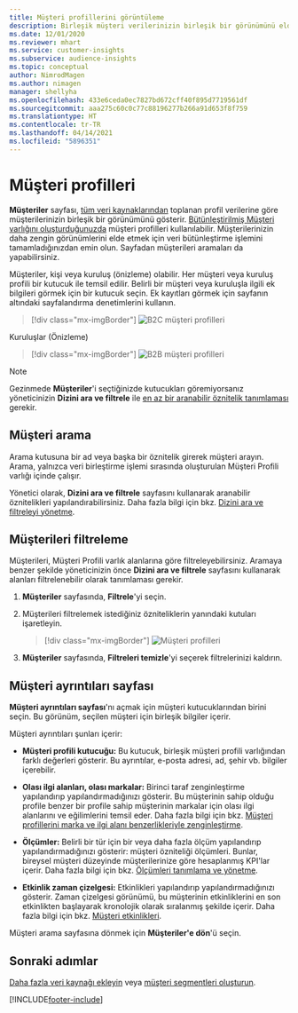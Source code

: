 ```yaml
---
title: Müşteri profillerini görüntüleme
description: Birleşik müşteri verilerinizin birleşik bir görünümünü elde edin.
ms.date: 12/01/2020
ms.reviewer: mhart
ms.service: customer-insights
ms.subservice: audience-insights
ms.topic: conceptual
author: NimrodMagen
ms.author: nimagen
manager: shellyha
ms.openlocfilehash: 433e6ceda0ec7827bd672cff40f895d7719561df
ms.sourcegitcommit: aaa275c60c0c77c88196277b266a91d653f8f759
ms.translationtype: HT
ms.contentlocale: tr-TR
ms.lasthandoff: 04/14/2021
ms.locfileid: "5896351"
---
```

# <a name="customer-profiles"></a>Müşteri profilleri

**Müşteriler** sayfası, [tüm veri kaynaklarından](data-sources.md) toplanan profil verilerine göre müşterilerinizin birleşik bir görünümünü gösterir. [Bütünleştirilmiş Müşteri varlığını oluşturduğunuzda](data-unification.md) müşteri profilleri kullanılabilir. Müşterilerinizin daha zengin görünümlerini elde etmek için veri bütünleştirme işlemini tamamladığınızdan emin olun. Sayfadan müşterileri aramaları da yapabilirsiniz.

Müşteriler, kişi veya kuruluş (önizleme) olabilir. Her müşteri veya kuruluş profili bir kutucuk ile temsil edilir. Belirli bir müşteri veya kuruluşla ilgili ek bilgileri görmek için bir kutucuk seçin. Ek kayıtları görmek için sayfanın altındaki sayfalandırma denetimlerini kullanın.

> [!div class="mx-imgBorder"] 
> ![B2C müşteri profilleri](media/profiles-customers.png "B2C müşteri profilleri")

Kuruluşlar (Önizleme)
> [!div class="mx-imgBorder"] 
> ![B2B müşteri profilleri](media/profile-customers-b2b.png "B2B müşteri profilleri")

> [!NOTE]
> Gezinmede **Müşteriler**'i seçtiğinizde kutucukları göremiyorsanız yöneticinizin **Dizini ara ve filtrele** ile [en az bir aranabilir öznitelik tanımlaması](search-filter-index.md) gerekir.

## <a name="search-for-customers"></a>Müşteri arama

Arama kutusuna bir ad veya başka bir öznitelik girerek müşteri arayın. Arama, yalnızca veri birleştirme işlemi sırasında oluşturulan Müşteri Profili varlığı içinde çalışır.

Yönetici olarak, **Dizini ara ve filtrele** sayfasını kullanarak aranabilir öznitelikleri yapılandırabilirsiniz. Daha fazla bilgi için bkz. [Dizini ara ve filtreleyi yönetme](search-filter-index.md).

## <a name="filter-customers"></a>Müşterileri filtreleme

Müşterileri, Müşteri Profili varlık alanlarına göre filtreleyebilirsiniz. Aramaya benzer şekilde yöneticinizin önce **Dizini ara ve filtrele** sayfasını kullanarak alanları filtrelenebilir olarak tanımlaması gerekir.

1. **Müşteriler** sayfasında, **Filtrele**'yi seçin.

2. Müşterileri filtrelemek istediğiniz özniteliklerin yanındaki kutuları işaretleyin.

   > [!div class="mx-imgBorder"] 
   > ![Müşteri profilleri](media/profiles-customers3.png "Müşteri profilleri")

3. **Müşteriler** sayfasında, **Filtreleri temizle**'yi seçerek filtrelerinizi kaldırın.

##  <a name="customer-details-page"></a>Müşteri ayrıntıları sayfası

**Müşteri ayrıntıları sayfası**'nı açmak için müşteri kutucuklarından birini seçin. Bu görünüm, seçilen müşteri için birleşik bilgiler içerir.

Müşteri ayrıntıları şunları içerir:

-   **Müşteri profili kutucuğu:** Bu kutucuk, birleşik müşteri profili varlığından farklı değerleri gösterir. Bu ayrıntılar, e-posta adresi, ad, şehir vb. bilgiler içerebilir. 

-   **Olası ilgi alanları, olası markalar:** Birinci taraf zenginleştirme yapılandırıp yapılandırmadığınızı gösterir. Bu müşterinin sahip olduğu profile benzer bir profile sahip müşterinin markalar için olası ilgi alanlarını ve eğilimlerini temsil eder. Daha fazla bilgi için bkz. [Müşteri profillerini marka ve ilgi alanı benzerlikleriyle zenginleştirme](enrichment-microsoft.md).

-   **Ölçümler:** Belirli bir tür için bir veya daha fazla ölçüm yapılandırıp yapılandırmadığınızı gösterir: müşteri özniteliği ölçümleri. Bunlar, bireysel müşteri düzeyinde müşterilerinize göre hesaplanmış KPI'lar içerir. Daha fazla bilgi için bkz. [Ölçümleri tanımlama ve yönetme](measures.md).

-   **Etkinlik zaman çizelgesi:** Etkinlikleri yapılandırıp yapılandırmadığınızı gösterir. Zaman çizelgesi görünümü, bu müşterinin etkinliklerini en son etkinlikten başlayarak kronolojik olarak sıralanmış şekilde içerir. Daha fazla bilgi için bkz. [Müşteri etkinlikleri](activities.md).

Müşteri arama sayfasına dönmek için **Müşteriler'e dön**'ü seçin.

## <a name="next-steps"></a>Sonraki adımlar

[Daha fazla veri kaynağı ekleyin](data-sources.md) veya [müşteri segmentleri oluşturun](segments.md).


[!INCLUDE[footer-include](../includes/footer-banner.md)]
